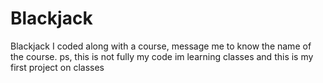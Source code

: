 # Blackjack
 Blackjack I coded along with a course, message me to know the name of the course. ps, this is not fully my code im learning classes and this is my first project on classes
